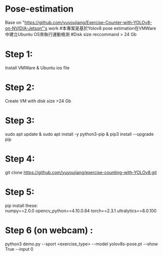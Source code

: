 # Pose-estimation
Base on "https://github.com/yuyoujiang/Exercise-Counter-with-YOLOv8-on-NVIDIA-Jetson"'s work
#本專案是基於Yolov8 pose estimation在VMWare中建立Ubuntu OS來執行運動檢測
#Disk size reccommand > 24 Gb

# Step 1:
Install VMWare & Ubuntu ios file

# Step 2:
Create VM with disk size >24 Gb

# Step 3:
sudo apt update &
sudo apt install -y python3-pip &
pip3 install --upgrade pip

# Step 4:
git clone https://github.com/yuyoujiang/exercise-counting-with-YOLOv8.git

# Step 5:
pip install these:  
numpy==2.0.0
opencv_python==4.10.0.84
torch==2.3.1
ultralytics==8.0.100

# Step 6 (on webcam) :
python3 demo.py --sport <exercise_type> --model yolov8s-pose.pt --show True --input 0
